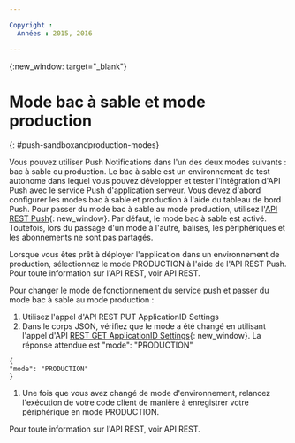 ```yaml
---

Copyright :
  Années : 2015, 2016

---
```


{:new_window: target="_blank"}
# Mode bac à sable et mode production

{: #push-sandboxandproduction-modes}

Vous pouvez utiliser Push Notifications dans l'un des deux modes suivants : bac à sable ou production. Le bac à sable est un environnement de test autonome dans lequel vous pouvez développer et tester l'intégration d'API Push avec le service Push
d'application serveur. Vous devez d'abord configurer les modes bac à sable et production à l'aide du tableau de bord Push. Pour passer du mode bac à sable au mode production, utilisez l'[API REST Push](https://mobile.{DomainName}/imfpushrestapidocs/){: new_window}. Par défaut, le mode bac à sable est activé. Toutefois, lors du passage d'un mode à l'autre, balises, les périphériques et les abonnements ne sont pas partagés.


Lorsque vous êtes prêt à déployer l'application dans un environnement de production, sélectionnez le mode PRODUCTION à l'aide de l'API REST Push. Pour toute information sur l'API REST,  voir API REST. 

Pour changer le mode de fonctionnement du service push et passer du mode bac à sable au mode production :

1. Utilisez l'appel d'API REST PUT ApplicationID Settings
2. Dans le corps JSON, vérifiez que le mode a été changé en utilisant l'appel d'API [REST GET ApplicationID Settings](https://mobile.{DomainName}/imfpushrestapidocs/){: new_window}. La réponse attendue est "mode": "PRODUCTION"

 ```
 {
 "mode": "PRODUCTION"
 }
 ```
1. Une fois que vous avez changé de mode d'environnement, relancez l'exécution de votre code client de manière à enregistrer votre périphérique en mode PRODUCTION.

Pour toute information sur l'API REST,  voir API REST. 
